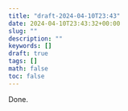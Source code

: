 ```yaml
---
title: "draft-2024-04-10T23:43"
date: 2024-04-10T23:43:32+00:00
slug: ""
description: ""
keywords: []
draft: true
tags: []
math: false
toc: false
---
```


Done.

